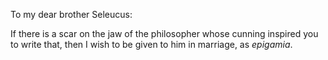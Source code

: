 To my dear brother Seleucus:

If there is a scar on the jaw of the philosopher whose cunning inspired you to write that, then I wish to be given to him in marriage, as _epigamia_.